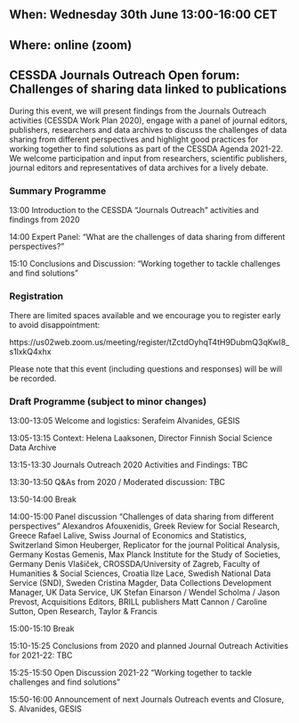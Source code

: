 <html>
  <head>
    <title>Open Forum</title>
  </head>
  <body>

<h2>When: Wednesday 30th June 13:00-16:00 CET </h2>
<h2>Where: online (zoom)</h2>
<h2>CESSDA Journals Outreach Open forum: Challenges of sharing data linked to publications</h2>
<p>During this event, we will present findings from the Journals Outreach activities (CESSDA Work Plan 2020), engage with a panel of journal editors, publishers, researchers and data archives to discuss the challenges of data sharing from different perspectives and highlight  good practices for working together to find solutions as part of the CESSDA Agenda 2021-22. We welcome participation and input from researchers, scientific publishers, journal editors and representatives of data archives for a lively debate.</p>
<h3>Summary Programme</h3>
<p>13:00 Introduction to the CESSDA “Journals Outreach” activities and findings from 2020</p>
<p>14:00 Expert Panel: “What are the challenges of data sharing from different perspectives?”</p>
<p>15:10 Conclusions and Discussion: “Working together to tackle challenges and find solutions”</p>
<h3>Registration</h3>
<p>There are limited spaces available and we encourage you to register early to avoid disappointment:</p>
<p>https://us02web.zoom.us/meeting/register/tZctdOyhqT4tH9DubmQ3qKwI8_s1lxkQ4xhx</p>
<p>Please note that this event (including questions and responses) will be will be recorded. </p>
<h3>Draft Programme (subject to minor changes)</h3>
<p>13:00-13:05	Welcome and logistics: Serafeim Alvanides, GESIS</p>
<p>13:05-13:15	Context: Helena Laaksonen, Director Finnish Social Science Data Archive</p>
<p>13:15-13:30 	Journals Outreach 2020 Activities and Findings: TBC</p>
<p>13:30-13:50	Q&As from 2020 / Moderated discussion: TBC</p>
<p>13:50-14:00	Break</p>
<p>14:00-15:00  Panel discussion “Challenges of data sharing from different perspectives” Alexandros Afouxenidis, Greek Review for Social Research, Greece
Rafael Lalive, Swiss Journal of Economics and Statistics, Switzerland Simon Heuberger, Replicator for the journal Political Analysis, Germany
Kostas Gemenis, Max Planck Institute for the Study of Societies, Germany Denis Vlašiček, CROSSDA/University of Zagreb, Faculty of Humanities & Social Sciences, Croatia  
Ilze Lace, Swedish National Data Service (SND), Sweden Cristina Magder, Data Collections Development Manager, UK Data Service, UK Stefan Einarson / Wendel Scholma / Jason Prevost, Acquisitions Editors, BRILL publishers Matt Cannon / Caroline Sutton, Open Research, Taylor & Francis </p>
<p>15:00-15:10	Break</p>
<p>15:10-15:25	Conclusions from 2020 and planned Journal Outreach Activities for 2021-22: TBC</p>
<p>15:25-15:50	Open Discussion 2021-22 “Working together to tackle challenges and find solutions”</p>
<p>15:50-16:00	Announcement of next Journals Outreach events and Closure, S. Alvanides, GESIS</p>
</body>
</html>
